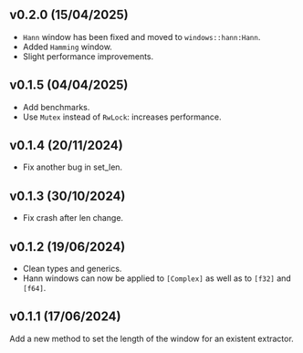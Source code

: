 <a name="v0.2.0"></a>
## v0.2.0 (15/04/2025)
- `Hann` window has been fixed and moved to `windows::hann:Hann`.
- Added `Hamming` window.
- Slight performance improvements.

<a name="v0.1.5"></a>
## v0.1.5 (04/04/2025)
- Add benchmarks.
- Use `Mutex` instead of `RwLock`: increases performance.

<a name="v0.1.4"></a>
## v0.1.4 (20/11/2024)
- Fix another bug in set_len.

<a name="v0.1.3"></a>
## v0.1.3 (30/10/2024)
- Fix crash after len change.

<a name="v0.1.2"></a>
## v0.1.2 (19/06/2024)
- Clean types and generics.
- Hann windows can now be applied to `[Complex]` as well as to `[f32]` and `[f64]`.

<a name="v0.1.1"></a>
## v0.1.1 (17/06/2024)
Add a new method to set the length of the window for an existent extractor.